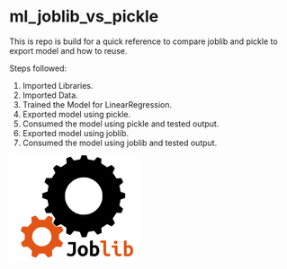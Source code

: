 # ml_joblib_vs_pickle

This is repo is build for a quick reference to compare joblib and pickle to export model and how to reuse.

Steps followed:

1. Imported Libraries.
2. Imported Data.
3. Trained the Model for LinearRegression.
4. Exported model using pickle.
5. Consumed the model using pickle and tested output.
6. Exported model using joblib.
7. Consumed the model using joblib and tested output.


![](Images/image1.PNG)

